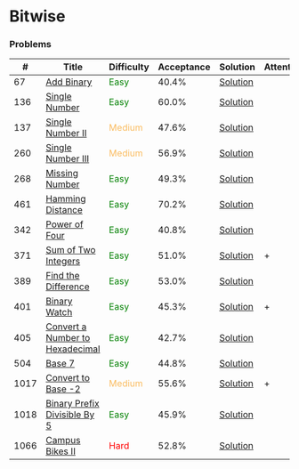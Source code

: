 Bitwise
===

### Problems
| #   | Title    |   Difficulty | Acceptance |Solution  | Attention |
| --- | --- | --- | --- | --- | --- |
|67 | [Add Binary](https://leetcode.com/problems/add-binary/) |<span style="color:green">Easy</span>  | 40.4% |[Solution](../problems/67.md) | |
|136 | [Single Number](https://leetcode.com/problems/single-number/) | <span style="color:green">Easy</span> | 60.0% |[Solution](../problems/136.md) ||
|137 | [Single Number II](https://leetcode.com/problems/single-number-ii/) | <span style="color:#FABC60">Medium</span> | 47.6% |[Solution](../problems/137.md)||
|260 | [Single Number III](https://leetcode.com/problems/single-number-iii/) | <span style="color:#FABC60">Medium</span> | 56.9% | [Solution](../problems/260.md)
|268 | [Missing Number](https://leetcode.com/problems/missing-number/) | <span style="color:green">Easy</span>  | 49.3% |[Solution](../problems/268.md) | |
|461  | [Hamming Distance](https://leetcode.com/problems/hamming-distance/) | <span style="color:green">Easy</span> | 70.2% |[Solution](../problems/461.md)| |
|342 | [Power of Four](https://leetcode.com/problems/power-of-four/) | <span style="color:green">Easy</span>| 40.8% |[Solution](../problems/342.md) |
|371 | [Sum of Two Integers](https://leetcode.com/problems/sum-of-two-integers/) | <span style="color:green">Easy</span> | 51.0%	|[Solution](../problems/371.md)| + |
|389 | [Find the Difference](https://leetcode.com/problems/find-the-difference/) | <span style="color:green">Easy</span> | 53.0% |[Solution](../problems/389.md)||
|401 | [Binary Watch](https://leetcode.com/problems/binary-watch/) | <span style="color:green">Easy</span>   | 45.3% |[Solution](../problems/401.md)|+|
|405 | [Convert a Number to Hexadecimal](https://leetcode.com/problems/convert-a-number-to-hexadecimal/) | <span style="color:green">Easy</span> | 42.7% |[Solution](../problems/405.md) |
|504 | [Base 7](https://leetcode.com/problems/base-7/) | <span style="color:green">Easy</span> | 44.8% |[Solution](../problems/504.md)||
|1017 | [Convert to Base -2](https://leetcode.com/problems/convert-to-base-2/) | <span style="color:#FABC60">Medium</span>  | 55.6% |[Solution](../problems/1017.md)| +| 
|1018  | [Binary Prefix Divisible By 5](https://leetcode.com/problems/binary-prefix-divisible-by-5/) | <span style="color:green">Easy</span> | 45.9% |[Solution](../problems/1018.md)| |
|1066 | [Campus Bikes II](https://leetcode.com/problems/campus-bikes-ii/) | <span style="color:red">Hard</span>| 52.8% |[Solution](../problems/1066.md) |



